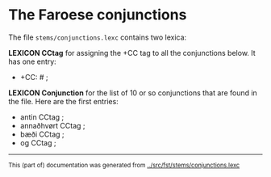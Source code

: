 # The Faroese conjunctions

The file `stems/conjunctions.lexc` contains two lexica:

**LEXICON CCtag** for assigning the +CC tag to all the conjunctions below. It has one entry:
* +CC: # ;

**LEXICON Conjunction** for the list of 10 or so conjunctions that are found in the file. Here are the first entries:
* antin CCtag ;
* annaðhvørt CCtag ;
* bæði CCtag ;
* og CCtag ;
* * *
<small>This (part of) documentation was generated from [../src/fst/stems/conjunctions.lexc](http://github.com/giellalt/lang-fao/blob/main/../src/fst/stems/conjunctions.lexc)</small>